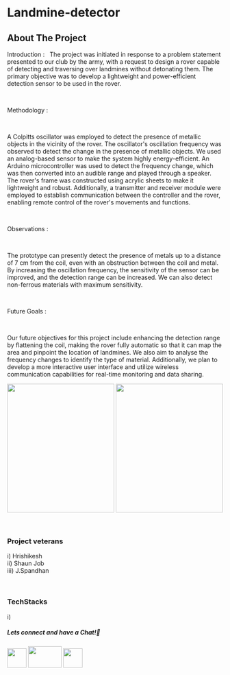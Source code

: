 # Landmine-detector

## About The Project
Introduction :
&nbsp;
The project was initiated in response to a problem statement presented to our club by the army, with a request to design a rover capable of detecting and traversing over landmines without detonating them. The primary objective was to develop a lightweight and power-efficient detection sensor to be used in the rover.

&nbsp;

Methodology :

&nbsp;

A Colpitts oscillator was employed to detect the presence of metallic objects in the vicinity of the rover. The oscillator's oscillation frequency was observed to detect the change in the presence of metallic objects. We used an analog-based sensor to make the system highly energy-efficient. An Arduino microcontroller was used to detect the frequency change, which was then converted into an audible range and played through a speaker. The rover's frame was constructed using acrylic sheets to make it lightweight and robust. Additionally, a transmitter and receiver module were employed to establish communication between the controller and the rover, enabling remote control of the rover's movements and functions.

&nbsp;

Observations :

&nbsp;

The prototype can presently detect the presence of metals up to a distance of 7 cm from the coil, even with an obstruction between the coil and metal. By increasing the oscillation frequency, the sensitivity of the sensor can be improved, and the detection range can be increased. We can also detect non-ferrous materials with maximum sensitivity.

&nbsp;

Future Goals : 

&nbsp;

Our future objectives for this project include enhancing the detection range by flattening the coil, making the rover fully automatic so that it can map the area and pinpoint the location of landmines. We also aim to analyse the frequency changes to identify the type of material. Additionally, we plan to develop a more interactive user interface and utilize wireless communication capabilities for real-time monitoring and data sharing.


<p align="center">

<img src="https://user-images.githubusercontent.com/26748554/233776632-732e60ba-fb29-4c64-b812-56d6f274c6c1.png" width ="250" height="300">
 <img src="https://user-images.githubusercontent.com/26748554/233776712-c20f11a0-70ac-4d74-abd7-fab94e2428dc.png" width ="250" height="300">
</p>


&nbsp;

### Project veterans
i) Hrishikesh  
ii) Shaun Job  
iii) J.Spandhan  

&nbsp;

### TechStacks
i) 

##### Lets connect and have a Chat!💬
<a href="https://www.instagram.com/electronicsclubiitg/?hl=en" ><img src="https://upload.wikimedia.org/wikipedia/commons/a/a5/Instagram_icon.png" width="45" height="45"></a>
<a href="https://www.facebook.com/electronics.iitg/"><img src="https://1000logos.net/wp-content/uploads/2021/04/Facebook-logo.png" width="78" height="50"></a>
<a href="https://www.reddit.com/r/ElectronicsClubIITG/"><img src="https://www.pngkit.com/png/full/0-7757_reddit-logo-reddit-icon-png.png" width="45" height="45"></a>

